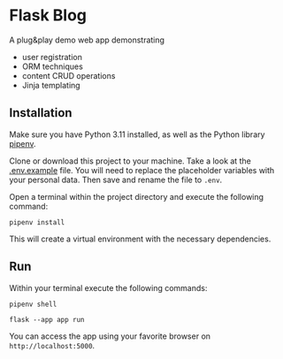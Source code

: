 # Flask Blog

A plug&play demo web app demonstrating 
- user registration 
- ORM techniques 
- content CRUD operations 
- Jinja templating


## Installation

Make sure you have Python 3.11 installed, as well as the Python library [pipenv](https://pypi.org/project/pipenv/).

Clone or download this project to your machine. Take a look at the [.env.example](.env.example) file. You will need to replace the placeholder variables with your personal data. Then save and rename the file to `.env`.

Open a terminal within the project directory and execute the following command:

```
pipenv install
```
This will create a virtual environment with the necessary dependencies.

## Run

Within your terminal execute the following commands:

```
pipenv shell
```
```
flask --app app run
```

You can access the app using your favorite browser on `http://localhost:5000`.